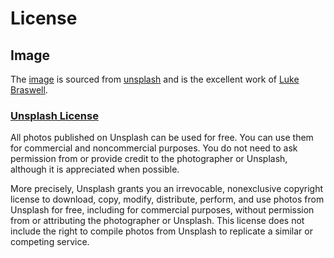# License

## Image
The [image](https://unsplash.com/?photo=8BxRYuPkzkU) is sourced from [unsplash](https://unsplash.com) and is the excellent work of [Luke Braswell](https://unsplash.com/@lukebraswell).

### [Unsplash License](https://unsplash.com/license)
All photos published on Unsplash can be used for free. You can use them for commercial and noncommercial purposes. You do not need to ask permission from or provide credit to the photographer or Unsplash, although it is appreciated when possible.

More precisely, Unsplash grants you an irrevocable, nonexclusive copyright license to download, copy, modify, distribute, perform, and use photos from Unsplash for free, including for commercial purposes, without permission from or attributing the photographer or Unsplash. This license does not include the right to compile photos from Unsplash to replicate a similar or competing service.